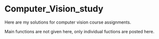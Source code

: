 # Computer_Vision_study
Here are my solutions for computer vision course assignments.

Main functions are not given here, only individual fuctions are posted here.
